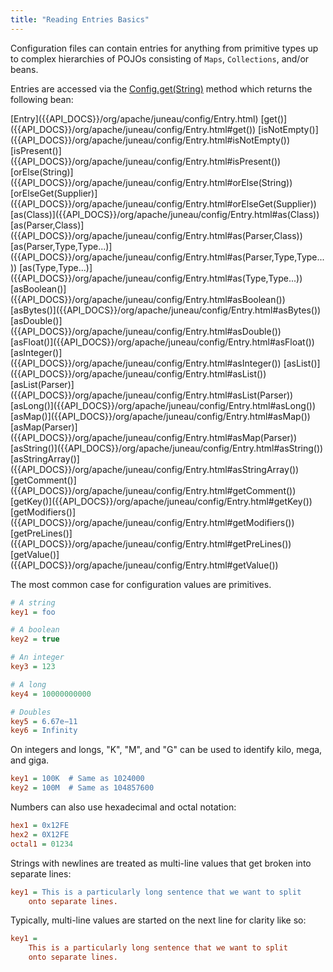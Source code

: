```yaml
---
title: "Reading Entries Basics"
---
```


Configuration files can contain entries for anything from primitive types up to complex hierarchies of POJOs consisting
of `Maps`, `Collections`, and/or beans.

Entries are accessed via the [Config.get(String)]({{API_DOCS}}/org/apache/juneau/config/Config.html#get(String)) method
which returns the following bean:

<tree>
<node-0><javac-class>[Entry]({{API_DOCS}}/org/apache/juneau/config/Entry.html)</javac-class> <javac-method>[get()]({{API_DOCS}}/org/apache/juneau/config/Entry.html#get())</javac-method> <javac-method>[isNotEmpty()]({{API_DOCS}}/org/apache/juneau/config/Entry.html#isNotEmpty())</javac-method> <javac-method>[isPresent()]({{API_DOCS}}/org/apache/juneau/config/Entry.html#isPresent())</javac-method> <javac-method>[orElse(String)]({{API_DOCS}}/org/apache/juneau/config/Entry.html#orElse(String))</javac-method> <javac-method>[orElseGet(Supplier)]({{API_DOCS}}/org/apache/juneau/config/Entry.html#orElseGet(Supplier))</javac-method> <javac-method>[as(Class)]({{API_DOCS}}/org/apache/juneau/config/Entry.html#as(Class))</javac-method> <javac-method>[as(Parser,Class)]({{API_DOCS}}/org/apache/juneau/config/Entry.html#as(Parser,Class))</javac-method> <javac-method>[as(Parser,Type,Type...)]({{API_DOCS}}/org/apache/juneau/config/Entry.html#as(Parser,Type,Type...))</javac-method> <javac-method>[as(Type,Type...)]({{API_DOCS}}/org/apache/juneau/config/Entry.html#as(Type,Type...))</javac-method> <javac-method>[asBoolean()]({{API_DOCS}}/org/apache/juneau/config/Entry.html#asBoolean())</javac-method> <javac-method>[asBytes()]({{API_DOCS}}/org/apache/juneau/config/Entry.html#asBytes())</javac-method> <javac-method>[asDouble()]({{API_DOCS}}/org/apache/juneau/config/Entry.html#asDouble())</javac-method> <javac-method>[asFloat()]({{API_DOCS}}/org/apache/juneau/config/Entry.html#asFloat())</javac-method> <javac-method>[asInteger()]({{API_DOCS}}/org/apache/juneau/config/Entry.html#asInteger())</javac-method> <javac-method>[asList()]({{API_DOCS}}/org/apache/juneau/config/Entry.html#asList())</javac-method> <javac-method>[asList(Parser)]({{API_DOCS}}/org/apache/juneau/config/Entry.html#asList(Parser))</javac-method> <javac-method>[asLong()]({{API_DOCS}}/org/apache/juneau/config/Entry.html#asLong())</javac-method> <javac-method>[asMap()]({{API_DOCS}}/org/apache/juneau/config/Entry.html#asMap())</javac-method> <javac-method>[asMap(Parser)]({{API_DOCS}}/org/apache/juneau/config/Entry.html#asMap(Parser))</javac-method> <javac-method>[asString()]({{API_DOCS}}/org/apache/juneau/config/Entry.html#asString())</javac-method> <javac-method>[asStringArray()]({{API_DOCS}}/org/apache/juneau/config/Entry.html#asStringArray())</javac-method> <javac-method>[getComment()]({{API_DOCS}}/org/apache/juneau/config/Entry.html#getComment())</javac-method> <javac-method>[getKey()]({{API_DOCS}}/org/apache/juneau/config/Entry.html#getKey())</javac-method> <javac-method>[getModifiers()]({{API_DOCS}}/org/apache/juneau/config/Entry.html#getModifiers())</javac-method> <javac-method>[getPreLines()]({{API_DOCS}}/org/apache/juneau/config/Entry.html#getPreLines())</javac-method> <javac-method>[getValue()]({{API_DOCS}}/org/apache/juneau/config/Entry.html#getValue())</javac-method></node-0>
</tree>

The most common case for configuration values are primitives.

```ini
# A string
key1 = foo

# A boolean
key2 = true

# An integer
key3 = 123

# A long
key4 = 10000000000

# Doubles
key5 = 6.67e−11
key6 = Infinity
```

On integers and longs, "K", "M", and "G" can be used to identify kilo, mega, and giga.

```ini
key1 = 100K  # Same as 1024000
key2 = 100M  # Same as 104857600
```

Numbers can also use hexadecimal and octal notation:

```ini
hex1 = 0x12FE
hex2 = 0X12FE
octal1 = 01234
```

Strings with newlines are treated as multi-line values that get broken into separate lines:

```ini
key1 = This is a particularly long sentence that we want to split
    onto separate lines.
```

Typically, multi-line values are started on the next line for clarity like so:

```ini
key1 =
    This is a particularly long sentence that we want to split
    onto separate lines.
```
